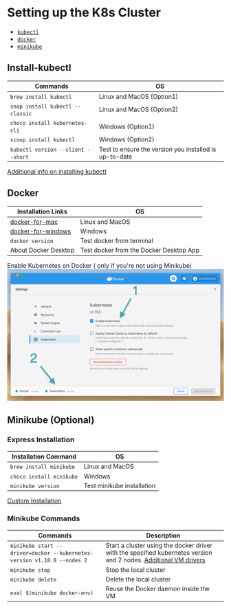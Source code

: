 # Setting up the K8s Cluster

- [`kubectl`](#Install-kubectl)
- [`docker`](#Docker)
- [`minikube`](#Minikube)

## Install-kubectl

| Commands                           | OS                                                     |
| ---------------------------------- | ------------------------------------------------------ |
| `brew install kubectl`             | Linux and MacOS (Option1)                              |
| `snap install kubectl --classic`   | Linux and MacOS (Option2)                              |
| `choco install kubernetes-cli`     | Windows (Option1)                                      |
| `scoop install kubectl`            | Windows (Option2)                                      |
| `kubectl version --client --short` | Test to ensure the version you installed is up-to-date |

[Additional info on installing kubectl](https://kubernetes.io/docs/tasks/tools/install-kubectl/)

## Docker

| Installation Links                                                        | OS                                      |
| ------------------------------------------------------------------------- | --------------------------------------- |
| [docker-for-mac](https://docs.docker.com/docker-for-mac/install/)         | Linux and MacOS                         |
| [docker-for-windows](https://docs.docker.com/docker-for-windows/install/) | Windows                                 |
| `docker version`                                                          | Test docker from terminal               |
| About Docker Desktop                                                      | Test docker from the Docker Desktop App |

Enable Kubernetes on Docker ( only if you're not using Minikube)
![Drag Racing](enable_k8s_on_docker.png)

## Minikube (Optional)

### Express Installation

| Installation Command     | OS                         |
| ------------------------ | -------------------------- |
| `brew install minikube`  | Linux and MacOS            |
| `choco install minikube` | Windows                    |
| `minikube version`       | Test minikube installation |

[Custom Installation](https://kubernetes.io/docs/tasks/tools/install-minikube/)

### Minikube Commands

| Commands                                                                | Description                                                                                                                                                                                                  |
| ----------------------------------------------------------------------- | ------------------------------------------------------------------------------------------------------------------------------------------------------------------------------------------------------------ |
| `minikube start --driver=docker --kubernetes-version v1.18.0 --nodes 2` | Start a cluster using the docker driver with the specified kubernetes version and 2 nodes. [Additional VM drivers](https://kubernetes.io/docs/setup/learning-environment/minikube/#specifying-the-vm-driver) |
| `minikube stop`                                                         | Stop the local cluster                                                                                                                                                                                       |
| `minikube delete`                                                       | Delete the local cluster                                                                                                                                                                                     |
| `eval $(minikube docker-env)`                                           | Reuse the Docker daemon inside the VM                                                                                                                                                                        |
